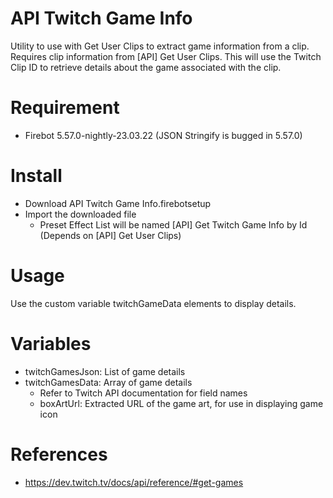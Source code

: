 # API Twitch Game Info
Utility to use with Get User Clips to extract game information from a clip. Requires clip information from [API] Get User Clips. This will use the Twitch Clip ID to retrieve details about the game associated with the clip.

# Requirement
- Firebot 5.57.0-nightly-23.03.22 (JSON Stringify is bugged in 5.57.0)

# Install
+ Download API Twitch Game Info.firebotsetup
+ Import the downloaded file
  + Preset Effect List will be named [API] Get Twitch Game Info by Id (Depends on [API] Get User Clips)

# Usage
Use the custom variable twitchGameData elements to display details.

# Variables
+ twitchGamesJson: List of game details
+ twitchGamesData: Array of game details
  + Refer to Twitch API documentation for field names
  + boxArtUrl: Extracted URL of the game art, for use in displaying game icon

# References
+ https://dev.twitch.tv/docs/api/reference/#get-games
